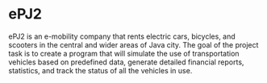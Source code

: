 # ePJ2
ePJ2 is an e-mobility company that rents electric cars, bicycles, and scooters in the central and wider areas of Java city. The goal of the project task is to create a program that will simulate the use of transportation vehicles based on predefined data, generate detailed financial reports, statistics, and track the status of all the vehicles in use.
